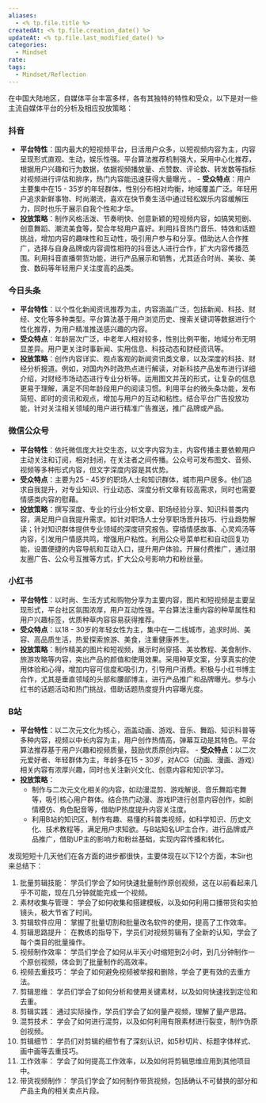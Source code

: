 ```yaml
---
aliases:
  - <% tp.file.title %>
createdAt: <% tp.file.creation_date() %>
updateAt: <% tp.file.last_modified_date() %>
categories:
  - Mindset
rate: 
tags:
  - Mindset/Reflection
---
```

在中国大陆地区，自媒体平台丰富多样，各有其独特的特性和受众，以下是对一些主流自媒体平台的分析及相应投放策略： 
### 抖音 
- **平台特性**：国内最大的短视频平台，日活用户众多，以短视频内容为主，内容呈现形式直观、生动，娱乐性强。平台算法推荐机制强大，采用中心化推荐，根据用户兴趣和行为数据，依据视频播放量、点赞数、评论数、转发数等指标对视频进行评估和排序，热门内容能迅速获得大量曝光 。 - **受众特点**：用户主要集中在15 - 35岁的年轻群体，性别分布相对均衡，地域覆盖广泛。年轻用户追求新鲜事物、时尚潮流，喜欢在快节奏生活中通过轻松娱乐内容缓解压力，同时也乐于展示自我个性和才华。 
- **投放策略**：制作风格活泼、节奏明快、创意新颖的短视频内容，如搞笑短剧、创意舞蹈、潮流美食等，契合年轻用户喜好。利用抖音热门音乐、特效和话题挑战，增加内容的趣味性和互动性，吸引用户参与和分享。借助达人合作推广，选择与自身品牌或内容调性相符的抖音达人进行合作，扩大内容传播范围。利用抖音直播带货功能，进行产品展示和销售，尤其适合时尚、美妆、美食、数码等年轻用户关注度高的品类。 
### 今日头条 
- **平台特性**：以个性化新闻资讯推荐为主，内容涵盖广泛，包括新闻、科技、财经、文化等多种类型。平台算法基于用户浏览历史、搜索关键词等数据进行个性化推荐，为用户精准推送感兴趣的内容。 
- **受众特点**：年龄层次广泛，中老年人相对较多，性别比例平衡，地域分布无明显差异。用户更关注时事新闻、实用信息、科技动态和财经资讯等。 
- **投放策略**：创作内容详实、观点客观的新闻资讯类文章，以及深度的科技、财经分析报道。例如，对国内外时政热点进行解读，对新科技产品发布进行详细介绍，对财经市场动态进行专业分析等。运用图文并茂的形式，让复杂的信息更易于理解，满足不同年龄段用户的阅读习惯。利用平台的微头条功能，发布简短、即时的资讯和观点，增加与用户的互动和粘性。结合平台广告投放功能，针对关注相关领域的用户进行精准广告推送，推广品牌或产品。 
### 微信公众号 
- **平台特性**：依托微信庞大社交生态，以文字内容为主，内容传播主要依赖用户主动关注和订阅，相对封闭，在关注者之间传播。公众号可发布图文、音频、视频等多种形式内容，但文字深度内容是其优势。 
- **受众特点**：主要为25 - 45岁的职场人士和知识群体，城市用户居多。他们追求自我提升，对专业知识、行业动态、深度分析文章有较高需求，同时也需要情感类内容的慰藉。 
- **投放策略**：撰写深度、专业的行业分析文章、职场经验分享、知识科普类内容，满足用户自我提升需求。如针对职场人士分享职场晋升技巧、行业趋势解读；针对知识群体提供专业领域的深度研究报告。穿插情感故事、心灵鸡汤等内容，引发用户情感共鸣，增强用户粘性。利用公众号菜单栏和自动回复功能，设置便捷的内容导航和互动入口，提升用户体验。开展付费推广，通过朋友圈广告、公众号互推等方式，扩大公众号影响力和粉丝量。 

### 小红书 
- **平台特性**：以时尚、生活方式和购物分享为主要内容，图片和短视频是主要呈现形式，平台社区氛围浓厚，用户互动性强。平台算法注重内容的种草属性和用户兴趣标签，优质种草内容容易获得推荐。 
- **受众特点**：以18 - 30岁的年轻女性为主，集中在一二线城市，追求时尚、美容、高品质生活，热爱探索旅游、美食，注重健康养生。 
- **投放策略**：制作精美的图片和短视频，展示时尚穿搭、美妆教程、美食制作、旅游攻略等内容，突出产品的颜值和使用效果。采用种草文案，分享真实的使用体验和心得，增加内容可信度和吸引力，引导用户消费。积极与小红书博主合作，尤其是垂直领域的头部和腰部博主，进行产品推广和品牌曝光。参与小红书的话题活动和热门挑战，借助话题热度提升内容曝光度。 
### B站 
- **平台特性**：以二次元文化为核心，涵盖动画、游戏、音乐、舞蹈、知识科普等多种内容，视频以中长内容为主，用户创作热情高，弹幕互动是其特色。平台算法推荐基于用户兴趣和视频质量，鼓励优质原创内容。 - **受众特点**：以二次元爱好者、年轻群体为主，年龄多在15 - 30岁，对ACG（动画、漫画、游戏）相关内容有浓厚兴趣，同时也关注新兴文化、创意内容和知识学习。 
- **投放策略**：
    - 制作与二次元文化相关的内容，如动漫混剪、游戏解说、音乐舞蹈宅舞等，吸引核心用户群体。结合热门动漫、游戏IP进行创意内容创作，如剧情模仿、角色配音等，借助IP热度提升内容关注度。
    - 利用B站的知识区，制作有趣、易懂的科普类视频，如科学知识、历史文化、技术教程等，满足用户求知欲。与B站知名UP主合作，进行品牌或产品推广，借助UP主的影响力和粉丝基础，实现内容传播和转化。



发现短短十几天他们在各方面的进步都很快，主要体现在以下12个方面，本Sir也来总结下：
1. 批量剪辑技能： 学员们学会了如何快速批量制作原创视频，这在以前看起来几乎不可能，现在几分钟就能完成一个视频。
2. 素材收集与管理： 学会了如何收集和搭建模板，以及如何利用口播带货和实拍镜头，极大节省了时间。
3. 剪辑软件应用： 掌握了批量切割和批量改名软件的使用，提高了工作效率。
4. 剪辑思路提升： 在教练的指导下，学员们对视频剪辑有了全新的认知，学会了每个类目的批量操作。
5. 视频制作效率： 学员们学会了如何从半天小时缩短到2小时，到几分钟制作一个原创视频，体会到了批量制作的高效率。
6. 视频去重技巧： 学会了如何避免视频被举报和删除，学会了更有效的去重方法。
7. 剪辑思维： 学员们学会了如何分析和使用关键素材，以及如何快速找到定位和去重。
8. 剪辑实践： 通过实际操作，学员们学会了如何量产视频，理解了量产思路。
9. 混剪技术： 学会了如何进行混剪，以及如何利用有限素材进行裂变，制作伪原创视频。
10. 剪辑细节： 学员们对剪辑的细节有了深刻认识，如5秒切片、标题字体样式、画中画等去重技巧。
11. 工作效率： 学会了如何提高工作效率，以及如何将剪辑思维应用到其他项目中。
12. 带货视频制作： 学员们学会了如何制作带货视频，包括确认不可替换的部分和产品主角的相关卖点片段。